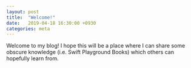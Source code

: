 ```yaml
---
layout: post
title:  "Welcome!"
date:   2019-04-18 16:30:00 +0930
categories: meta
---
```

Welcome to my blog! I hope this will be a place where I can share some obscure knowledge (i.e. Swift Playground Books) which others can hopefully learn from.
